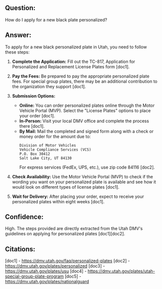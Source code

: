 ## Question: 
How do I apply for a new black plate personalized?
## Answer: 
To apply for a new black personalized plate in Utah, you need to follow these steps:

1. **Complete the Application:** Fill out the TC-817, Application for Personalized and Replacement License Plates form [doc1].
2. **Pay the Fees:** Be prepared to pay the appropriate personalized plate fees. For special group plates, there may be an additional contribution to the organization they support [doc1].
3. **Submission Options:**
   - **Online:** You can order personalized plates online through the Motor Vehicle Portal (MVP). Select the "License Plates" options to place your order [doc1].
   - **In-Person:** Visit your local DMV office and complete the process there [doc1].
   - **By Mail:** Mail the completed and signed form along with a check or money order for the amount due to:
     ```
     Division of Motor Vehicles
     Vehicle Compliance Services (VCS)
     P.O. Box 30412
     Salt Lake City, UT 84130
     ```
     For express services (FedEx, UPS, etc.), use zip code 84116 [doc2].

4. **Check Availability:** Use the Motor Vehicle Portal (MVP) to check if the wording you want on your personalized plate is available and see how it would look on different types of license plates [doc1].
5. **Wait for Delivery:** After placing your order, expect to receive your personalized plates within eight weeks [doc1].

## Confidence: 
High. The steps provided are directly extracted from the Utah DMV's guidelines on applying for personalized plates [doc1][doc2].

## Citations:
[doc1] - https://dmv.utah.gov/faq/personalized-plates
[doc2] - https://dmv.utah.gov/plates/personalized
[doc3] - https://dmv.utah.gov/plates/usu
[doc4] - https://dmv.utah.gov/plates/utah-special-group-plate-program
[doc5] - https://dmv.utah.gov/plates/nationalguard
